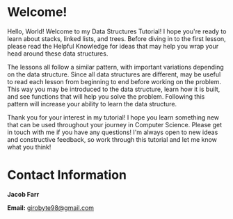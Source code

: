 # Welcome!

Hello, World! Welcome to my Data Structures Tutorial! I hope you're ready to learn about stacks, linked lists, and trees. Before diving in to the first lesson, please read the Helpful Knowledge for ideas that may help you wrap your head around these data structures.

The lessons all follow a similar pattern, with important variations depending on the data structure. Since all data structures are different, may be useful to read each lesson from beginning to end before working on the problem. This way you may be introduced to the data structure, learn how it is built, and see functions that will help you solve the problem. Following this pattern will increase your ability to learn the data structure.

Thank you for your interest in my tutorial! I hope you learn something new that can be used throughout your journey in Computer Science. Please get in touch with me if you have any questions! I'm always open to new ideas and constructive feedback, so work through this tutorial and let me know what you think!

# Contact Information

<b>Jacob Farr</b>

<b>Email:</b> girobyte98@gmail.com
